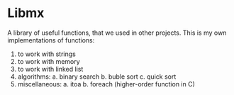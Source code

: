 <h1>Libmx</h1>
<p>A library of useful functions, that we used in other projects. This is my own implementations of functions:</p>

1) to work with strings
2) to work with memory
3) to work with linked list
4) algorithms: 
     a. binary search
     b. buble sort
     c. quick sort
5) miscellaneous:
     a. itoa
     b. foreach (higher-order function in C) 

